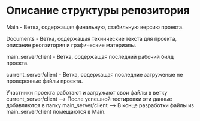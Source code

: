 # Описание структуры репозитория

Main - Ветка, содержащая финальную, стабильную версию проекта.

Documents - Ветка, содержащая технические текста для проекта, описание реопзитория и графические материалы.

main_server/client - Ветка, содержащая последний рабочий билд проекта.

current_server/client - Ветка, содержащая последние загруженые не проверенные файлы проекта.

Участники проекта работают и загружают свои файлы в ветку current_server/client --> После успешной тестировки эти данные добавляются в папку main_server/client --> В конце разработки файлы из main_server/client помещаются в Main.


